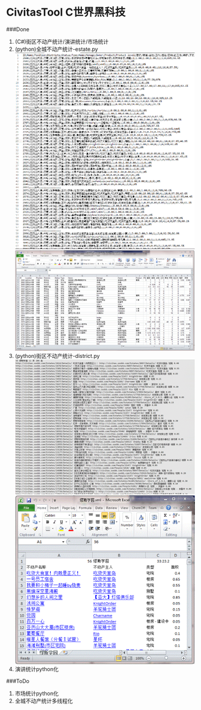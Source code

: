 CivitasTool C世界黑科技
===========
###Done
1.  (C#)街区不动产统计/演讲统计/市场统计
2.  (python)全城不动产统计-estate.py
    ![alt tag](https://raw.githubusercontent.com/JiYouMCC/CivitasTool/master/snapshot/estate.GIF)
    ![alt tag](https://raw.githubusercontent.com/JiYouMCC/CivitasTool/master/snapshot/estate_xls.GIF)
3.  (python)街区不动产统计-district.py
    ![alt tag](https://raw.githubusercontent.com/JiYouMCC/CivitasTool/master/snapshot/district.GIF)
    ![alt tag](https://raw.githubusercontent.com/JiYouMCC/CivitasTool/master/snapshot/district_xls.GIF)
4.  演讲统计python化

###ToDo
1.  市场统计python化
2.  全城不动产统计多线程化
